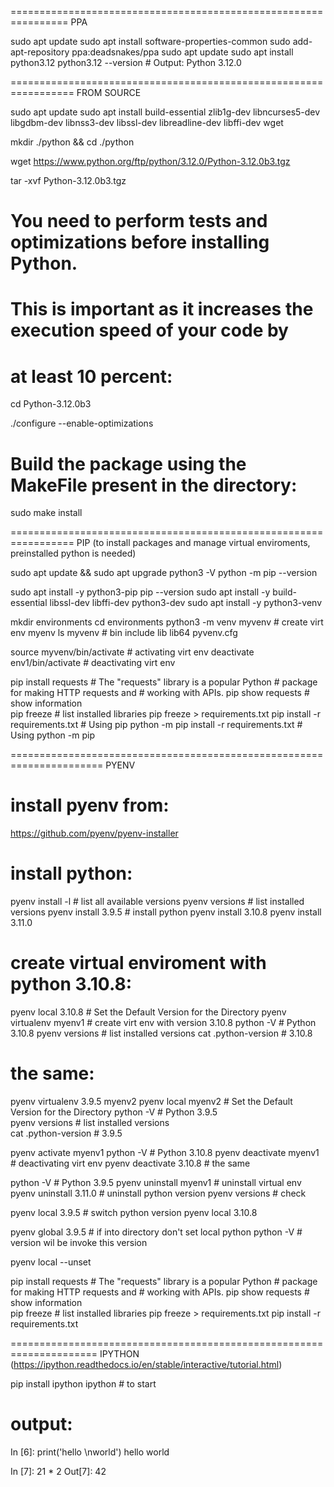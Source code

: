 ================================================================
PPA

sudo apt update
sudo apt install software-properties-common
sudo add-apt-repository ppa:deadsnakes/ppa
sudo apt update
sudo apt install python3.12
python3.12 --version   # Output: Python 3.12.0

=================================================================
FROM SOURCE

sudo apt update
sudo apt install build-essential zlib1g-dev libncurses5-dev libgdbm-dev libnss3-dev libssl-dev libreadline-dev libffi-dev wget

mkdir ./python && cd ./python

wget https://www.python.org/ftp/python/3.12.0/Python-3.12.0b3.tgz

tar -xvf Python-3.12.0b3.tgz

# You need to perform tests and optimizations before installing Python.
# This is important as it increases the execution speed of your code by
# at least 10 percent:
cd Python-3.12.0b3

./configure --enable-optimizations

# Build the package using the MakeFile present in the directory:
sudo make install

=================================================================
PIP (to install packages and manage virtual enviroments,
     preinstalled python is needed)

sudo apt update && sudo apt upgrade
python3 -V
python -m pip --version
            
sudo apt install -y python3-pip
pip --version
sudo apt install -y build-essential libssl-dev libffi-dev python3-dev
sudo apt install -y python3-venv

mkdir environments
cd environments
python3 -m venv myvenv # create virt env myenv
ls myvenv              # bin  include  lib  lib64  pyvenv.cfg

source myvenv/bin/activate     # activating virt env
deactivate env1/bin/activate   # deactivating virt env

pip install requests  # The "requests" library is a popular Python
		      # package for making HTTP requests and 
		      # working with APIs.
pip show requests     # show information	      
pip freeze            # list installed libraries
pip freeze > requirements.txt
pip install -r requirements.txt             # Using pip
python -m pip install -r requirements.txt   # Using python -m pip

======================================================================
PYENV
# install pyenv from:
https://github.com/pyenv/pyenv-installer

# install python:
pyenv install -l      # list all available versions
pyenv versions        # list installed versions
pyenv install 3.9.5   # install python
pyenv install 3.10.8
pyenv install 3.11.0

# create virtual enviroment with python 3.10.8:
pyenv local 3.10.8        # Set the Default Version for the Directory
pyenv virtualenv myenv1   # create virt env with version 3.10.8
python -V                 # Python 3.10.8
pyenv versions            # list installed versions
cat .python-version       # 3.10.8

# the same:
pyenv virtualenv 3.9.5 myenv2
pyenv local myenv2        # Set the Default Version for the Directory
python -V                 # Python 3.9.5  
pyenv versions            # list installed versions     
cat .python-version       # 3.9.5 

pyenv activate myenv1
python -V                 # Python 3.10.8 
pyenv deactivate myenv1   # deactivating virt env
pyenv deactivate 3.10.8   # the same
 
python -V                 # Python 3.9.5
pyenv uninstall myenv1    # uninstall virtual env
pyenv uninstall 3.11.0    # uninstall python version
pyenv versions            # check

pyenv local 3.9.5         # switch python version
pyenv local 3.10.8        

pyenv global 3.9.5        # if into directory don't set local python
python -V                 # version wil be invoke this version

pyenv local --unset

pip install requests  # The "requests" library is a popular Python
		      # package for making HTTP requests and 
		      # working with APIs.
pip show requests     # show information	      
pip freeze            # list installed libraries
pip freeze > requirements.txt
pip install -r requirements.txt

=====================================================================
IPYTHON  (https://ipython.readthedocs.io/en/stable/interactive/tutorial.html)

pip install ipython
ipython   # to start
# output:
In [6]: print('hello \nworld')
hello 
world

In [7]: 21 * 2
Out[7]: 42
